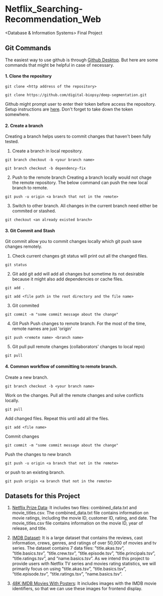 # Netflix_Searching-Recommendation_Web
&lt;Database &amp; Information Systems> Final Project


## Git Commands
The easiest way to use github is through [Github Desktop](https://desktop.github.com/). But here are some commands that might be helpful in case of necessary.
#### 1. Clone the repository
```
git clone <http address of the repository>
```
```
git clone https://github.com/digital-biopsy/deep-segmentation.git
```
Github might prompt user to enter their token before access the repository. Setup instructions are [here](https://docs.github.com/en/authentication/keeping-your-account-and-data-secure/creating-a-personal-access-token). Don't forget to take down the token somewhere.
#### 2. Create a branch
Creating a branch helps users to commit changes that haven't been fully tested.
1. Create a branch in local repository.
```
git branch checkout -b <your branch name>
```
```
git branch checkout -b dependency-fix
```
2. Push to the remote branch
Creating a branch locally would not chage the remote repository. The below command can push the new local branch to remote.
```
git push -u origin <a branch that not in the remote>
```
3. Switch to other branch.
All changes in the current branch need either be commited or stashed.
```
git checkout <an already existed branch>
```
#### 3. Git Commit and Stash
Git commit allow you to commit changes locally which git push save changes remotely.
1. Check current changes
git status will print out all the changed files.
```
git status
```
2. Git add
git add will add all changes but sometime its not desirable because it might also add dependencies or cache files.
```
git add .
```
```
git add <file path in the root directory and the file name>
```
3. Git commited
```
git commit -m "some commit message about the change"
```

4. Git Push
Push changes to remote branch. For the most of the time, remote names are just 'origin'
```
git push <remote name> <branch name>
```
5. Git pull
pull remote changes (collaborators' changes to local repo)
```
git pull
```

#### 4. Common workflow of committing to remote branch.
Create a new branch.
```
git branch checkout -b <your branch name>
```
Work on the changes.
Pull all the remote changes and solve conflicts locally.
```
git pull
```
Add changed files. Repeat this until add all the files.
```
git add <file name>
```
Commit changes
```
git commit -m "some commit message about the change"
```
Push the changes to new branch
```
git push -u origin <a branch that not in the remote>
```
or push to an existing branch.
```
git push origin <a branch that not in the remote>
```

## Datasets for this Project
1. [Netflix Prize Data](https://www.kaggle.com/datasets/netflix-inc/netflix-prize-data?select=README): It includes two files: combined_data.txt and movie_titles.csv. The combined_data.txt file contains information on movie ratings, including the movie ID, customer ID, rating, and date. The movie_titles.csv file contains information on the movie ID, year of release, and title.

2. [IMDB Dataset](https://www.imdb.com/interfaces/): It is a large dataset that contains the reviews, cast information, crews, genres, and ratings of over 50,000 of movies and tv series. The dataset contains 7 data files: "title.akas.tsv”, “title.basics.tsv”, “title.crew.tsv”, “title.episode.tsv”, “title.principals.tsv”, “title.ratings.tsv”, and “name.basics.tsv”. As we intend this project to provide users with Netflix TV series and movies rating statistics, we will primarily focus on using "title.akas.tsv”, “title.basics.tsv”, “title.episode.tsv”, “title.ratings.tsv”, “name.basics.tsv”. 

3. [48K IMDB Movies With Posters](https://www.kaggle.com/datasets/rezaunderfit/48k-imdb-movies-with-posters): It includes images with the IMDB movie identifiers, so that we can use these images for frontend display.


